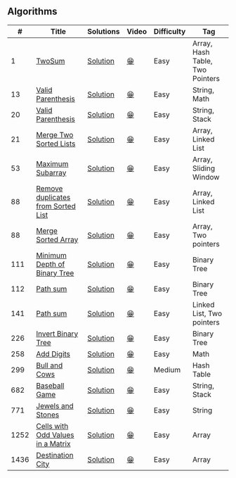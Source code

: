 ## Algorithms

|  #  |      Title     |   Solutions   | Video  | Difficulty  | Tag
|-----|----------------|---------------|--------|-------------|-------------
|1|[TwoSum](https://leetcode.com/problems/two-sum/)|[Solution](_1.ts) | [:grin:]() |Easy|Array, Hash Table, Two Pointers|
|13|[Valid Parenthesis](https://leetcode.com/problems/roman-to-integer/)|[Solution](_13.ts) | [:grin:]() |Easy|String, Math|
|20|[Valid Parenthesis](https://leetcode.com/problems/valid-parentheses/)|[Solution](_20.ts) | [:grin:]() |Easy|String, Stack|
|21|[Merge Two Sorted Lists](https://leetcode.com/problems/merge-two-sorted-lists/)|[Solution](_21.ts) | [:grin:]() |Easy|Array, Linked List|
|53|[Maximum Subarray](https://leetcode.com/problems/maximum-subarray/)|[Solution](_53.ts) | [:grin:]() |Easy|Array, Sliding Window|
|88|[Remove duplicates from Sorted List](https://leetcode.com/problems/remove-duplicates-from-sorted-list/)|[Solution](_83.js) | [:grin:]() |Easy|Array, Linked List|
|88|[Merge Sorted Array](https://leetcode.com/problems/merge-sorted-array/)|[Solution](_88.ts) | [:grin:]() |Easy|Array, Two pointers|
|111|[Minimum Depth of Binary Tree](https://leetcode.com/problems/minimum-depth-of-binary-tree/)|[Solution](_111.ts) | [:grin:]() |Easy|Binary Tree|
|112|[Path sum](https://leetcode.com/problems/path-sum/)|[Solution](_112.ts) | [:grin:]() |Easy|Binary Tree|
|141|[Path sum](https://leetcode.com/problems/linked-list-cycle/)|[Solution](_141.ts) | [:grin:]() |Easy|Linked List, Two pointers|
|226|[Invert Binary Tree](https://leetcode.com/problems/invert-binary-tree/)|[Solution](_226.ts) | [:grin:]() |Easy|Binary Tree|
|258|[Add Digits](https://leetcode.com/problems/add-digits/)|[Solution](_258.ts) | [:grin:]() |Easy|Math|
|299|[Bull and Cows](https://leetcode.com/problems/bulls-and-cows/)|[Solution](_299.ts) | [:grin:]() |Medium|Hash Table|
|682|[Baseball Game](https://leetcode.com/problems/baseball-game/)|[Solution](_682.ts) | [:grin:]() |Easy|String, Stack|
|771|[Jewels and Stones](https://leetcode.com/problems/jewels-and-stones/)|[Solution](_771.ts) | [:grin:]() |Easy|String|
|1252|[Cells with Odd Values in a Matrix](https://leetcode.com/problems/cells-with-odd-values-in-a-matrix/)|[Solution](_1252.ts) | [:grin:]() |Easy|Array|
|1436|[Destination City](https://leetcode.com/problems/destination-city/)|[Solution](_1436.ts) | [:grin:]() |Easy|Array|
